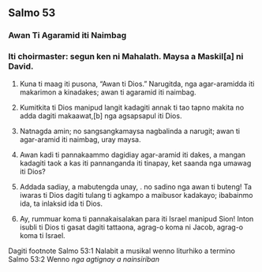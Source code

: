 Salmo 53
--------

### Awan Ti Agaramid iti Naimbag

### Iti choirmaster: segun ken ni Mahalath. Maysa a Maskil[a] ni David.

1. Kuna ti maag iti pusona, “Awan ti Dios.”
   Narugitda, nga agar-aramidda iti makarimon a kinadakes;
   awan ti agaramid iti naimbag.

2. Kumitkita ti Dios manipud langit     kadagiti annak ti tao
   tapno makita no adda dagiti makaawat,[b]
   nga agsapsapul iti Dios.

3. Natnagda amin;
   no sangsangkamaysa nagbalinda a narugit;
   awan ti agar-aramid iti naimbag, uray maysa.

4. Awan kadi ti pannakaammo dagidiay agar-aramid iti dakes, a mangan kadagiti taok a kas iti pannanganda iti tinapay, ket saanda nga umawag iti Dios?

5. Addada sadiay, a mabutengda unay, .
   no sadino nga awan ti buteng!
   Ta iwaras ti Dios dagiti tulang ti agkampo a maibusor kadakayo;
   ibabainmo ida, ta inlaksid ida ti Dios.

6. Ay, rummuar koma ti pannakaisalakan para iti Israel manipud Sion!
   Inton isubli ti Dios ti gasat dagiti tattaona, agrag-o koma ni Jacob, agrag-o koma ti Israel.

Dagiti footnote
Salmo 53:1 Nalabit a musikal wenno liturhiko a termino
Salmo 53:2 Wenno *nga agtignay a nainsiriban*